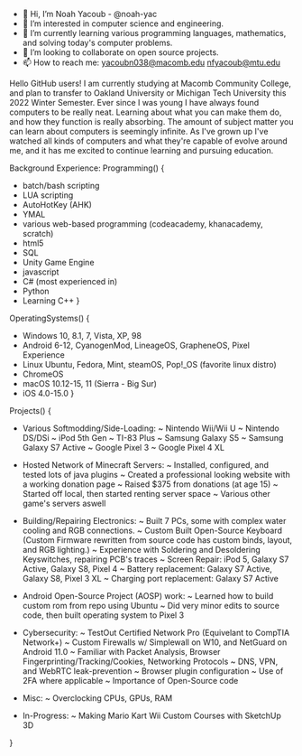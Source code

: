 - 👋 Hi, I’m Noah Yacoub - @noah-yac
- 👀 I’m interested in computer science and engineering.
- 🌱 I’m currently learning various programming languages, mathematics, and solving today's computer problems.
- 💞️ I’m looking to collaborate on open source projects.
- 📫 How to reach me: 
        yacoubn038@macomb.edu
        nfyacoub@mtu.edu

Hello GitHub users!
  I am currently studying at Macomb Community College, and plan to transfer to Oakland University or Michigan Tech University this 2022 Winter Semester.
Ever since I was young I have always found computers to be really neat. Learning about what you can make them do, and how they function is really absorbing. 
The amount of subject matter you can learn about computers is seemingly infinite. As I've grown up I've watched all kinds of computers and what they're capable of evolve around me, 
and it has me excited to continue learning and pursuing education.

Background Experience:
Programming()
{
- batch/bash scripting
- LUA scripting
- AutoHotKey (AHK)
- YMAL
- various web-based programming (codeacademy, khanacademy, scratch)
- html5
- SQL
- Unity Game Engine
- javascript
- C# (most experienced in)
- Python
- Learning C++
}

OperatingSystems()
{
- Windows 10, 8.1, 7, Vista, XP, 98
- Android 6-12, CyanogenMod, LineageOS, GrapheneOS, Pixel Experience
- Linux Ubuntu, Fedora, Mint, steamOS, Pop!_OS (favorite linux distro)
- ChromeOS
- macOS 10.12-15, 11 (Sierra -  Big Sur)
- iOS 4.0-15.0
}

Projects()
{
- Various Softmodding/Side-Loading:
  ~ Nintendo Wii/Wii U
  ~ Nintendo DS/DSi
  ~ iPod 5th Gen
  ~ TI-83 Plus
  ~ Samsung Galaxy S5
  ~ Samsung Galaxy S7 Active
  ~ Google Pixel 3
  ~ Google Pixel 4 XL
  
- Hosted Network of Minecraft Servers: 
  ~ Installed, configured, and tested lots of java plugins
  ~ Created a professional looking website with a working donation page
  ~ Raised $375 from donations (at age 15)
  ~ Started off local, then started renting server space
  ~ Various other game's servers aswell
  
- Building/Repairing Electronics:
  ~ Built 7 PCs, some with complex water cooling and RGB connections.
  ~ Custom Built Open-Source Keyboard (Custom Firmware rewritten from source code has custom binds, layout, and RGB lighting.)
  ~ Experience with Soldering and Desoldering Keyswitches, repairing PCB's traces
  ~ Screen Repair: iPod 5, Galaxy S7 Active, Galaxy S8, Pixel 4
  ~ Battery replacement: Galaxy S7 Active, Galaxy S8, Pixel 3 XL
  ~ Charging port replacement: Galaxy S7 Active

- Android Open-Source Project (AOSP) work:
  ~ Learned how to build custom rom from repo using Ubuntu
  ~ Did very minor edits to source code, then built operating system to Pixel 3

- Cybersecurity:
  ~ TestOut Certified Network Pro (Equivelant to CompTIA Network+)
  ~ Custom Firewalls w/ Simplewall on W10, and NetGuard on Android 11.0
  ~ Familiar with Packet Analysis, Browser Fingerprinting/Tracking/Cookies, Networking Protocols
  ~ DNS, VPN, and WebRTC leak-prevention
  ~ Browser plugin configuration
  ~ Use of 2FA where applicable
  ~ Importance of Open-Source code

- Misc:
  ~ Overclocking CPUs, GPUs, RAM

- In-Progress:
  ~ Making Mario Kart Wii Custom Courses with SketchUp 3D
  
}


